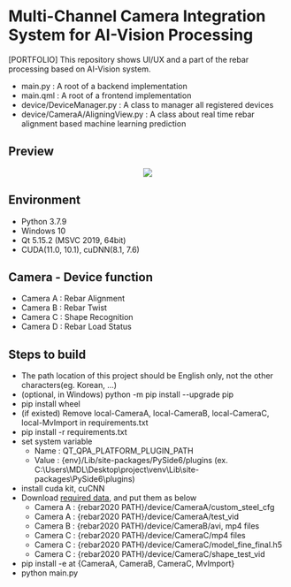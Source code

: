 # Multi-Channel Camera Integration System for AI-Vision Processing

[PORTFOLIO] This repository shows UI/UX and a part of the rebar processing based on AI-Vision system.

* main.py : A root of a backend implementation
* main.qml : A root of a frontend implementation
* device/DeviceManager.py : A class to manager all registered devices
* device/CameraA/AligningView.py : A class about real time rebar alignment based machine learning prediction

## Preview
<p align="center">
<img src="preview.gif">
</p>

## Environment
* Python 3.7.9
* Windows 10
* Qt 5.15.2 (MSVC 2019, 64bit)
* CUDA(11.0, 10.1), cuDNN(8.1, 7.6)

## Camera - Device function
* Camera A : Rebar Alignment
* Camera B : Rebar Twist
* Camera C : Shape Recognition
* Camera D : Rebar Load Status

## Steps to build
* The path location of this project should be English only, not the other characters(eg. Korean, ...)
* (optional, in Windows) python -m pip install --upgrade pip
* pip install wheel
* (if existed) Remove local-CameraA, local-CameraB, local-CameraC, local-MvImport in requirements.txt
* pip install -r requirements.txt
* set system variable
  * Name : QT_QPA_PLATFORM_PLUGIN_PATH
  * Value : {env}/Lib/site-packages/PySide6/plugins (ex. C:\Users\MDL\Desktop\project\venv\Lib\site-packages\PySide6\plugins)
* install cuda kit, cuCNN
* Download [required data](https://google.com), and put them as below
  * Camera A : {rebar2020 PATH}/device/CameraA/custom_steel_cfg
  * Camera A : {rebar2020 PATH}/device/CameraA/test_vid
  * Camera B : {rebar2020 PATH}/device/CameraB/avi, mp4 files
  * Camera C : {rebar2020 PATH}/device/CameraC/mp4 files
  * Camera C : {rebar2020 PATH}/device/CameraC/model_fine_final.h5
  * Camera C : {rebar2020 PATH}/device/CameraC/shape_test_vid
* pip install -e at {CameraA, CameraB, CameraC, MvImport}
* python main.py
